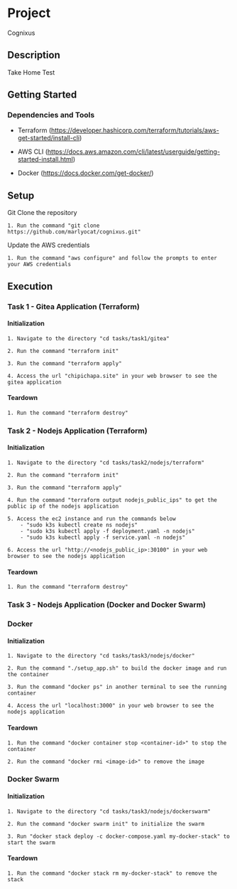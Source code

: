 # Project

Cognixus

## Description

Take Home Test

## Getting Started

### Dependencies and Tools

* Terraform (https://developer.hashicorp.com/terraform/tutorials/aws-get-started/install-cli)

* AWS CLI (https://docs.aws.amazon.com/cli/latest/userguide/getting-started-install.html)

* Docker (https://docs.docker.com/get-docker/)

## Setup

Git Clone the repository

    1. Run the command "git clone https://github.com/marlyocat/cognixus.git"

Update the AWS credentials

    1. Run the command "aws configure" and follow the prompts to enter your AWS credentials

## Execution

### Task 1 - Gitea Application (Terraform)

#### Initialization

    1. Navigate to the directory "cd tasks/task1/gitea"

    2. Run the command "terraform init"

    3. Run the command "terraform apply"

    4. Access the url "chipichapa.site" in your web browser to see the gitea application

#### Teardown

    1. Run the command "terraform destroy"

### Task 2 - Nodejs Application (Terraform)

#### Initialization
    1. Navigate to the directory "cd tasks/task2/nodejs/terraform"

    2. Run the command "terraform init"

    3. Run the command "terraform apply"

    4. Run the command "terraform output nodejs_public_ips" to get the public ip of the nodejs application

    5. Access the ec2 instance and run the commands below
        - "sudo k3s kubectl create ns nodejs"
        - "sudo k3s kubectl apply -f deployment.yaml -n nodejs"
        - "sudo k3s kubectl apply -f service.yaml -n nodejs"

    6. Access the url "http://<nodejs_public_ip>:30100" in your web browser to see the nodejs application

#### Teardown

    1. Run the command "terraform destroy"

### Task 3 - Nodejs Application (Docker and Docker Swarm)

### Docker

#### Initialization
    1. Navigate to the directory "cd tasks/task3/nodejs/docker"

    2. Run the command "./setup_app.sh" to build the docker image and run the container

    3. Run the command "docker ps" in another terminal to see the running container

    4. Access the url "localhost:3000" in your web browser to see the nodejs application

#### Teardown

    1. Run the command "docker container stop <container-id>" to stop the container

    2. Run the command "docker rmi <image-id>" to remove the image

### Docker Swarm

#### Initialization
    1. Navigate to the directory "cd tasks/task3/nodejs/dockerswarm"

    2. Run the command "docker swarm init" to initialize the swarm

    3. Run "docker stack deploy -c docker-compose.yaml my-docker-stack" to start the swarm

#### Teardown

    1. Run the command "docker stack rm my-docker-stack" to remove the stack